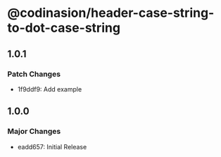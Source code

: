 # @codinasion/header-case-string-to-dot-case-string

## 1.0.1

### Patch Changes

- 1f9ddf9: Add example

## 1.0.0

### Major Changes

- eadd657: Initial Release
